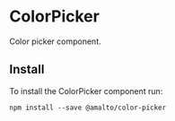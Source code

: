 # ColorPicker

Color picker component.

## Install
To install the ColorPicker component run:
```terminal
npm install --save @amalto/color-picker
```